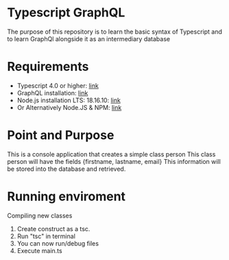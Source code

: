 # Typescript GraphQL
The purpose of this repository is to learn the basic syntax of Typescript 
and to learn GraphQl alongside it as an intermediary database

# Requirements
- Typescript 4.0 or higher: [link](https://www.typescriptlang.org/)
- GraphQL installation: [link](https://graphql.org/code/)
- Node.js installation LTS: 18.16.10: [link](https://nodejs.org/en/download)
- Or Alternatively Node.JS & NPM: [link](https://docs.npmjs.com/downloading-and-installing-node-js-and-npm/)


# Point and Purpose 
This is a console application that creates a simple class person
This class person will have the fields {firstname, lastname, email} 
This information will be stored into the database and retrieved. 

# Running enviroment
Compiling new classes
1. Create construct as a tsc.
2. Run "tsc" in terminal
3. You can now run/debug files 
4. Execute main.ts  